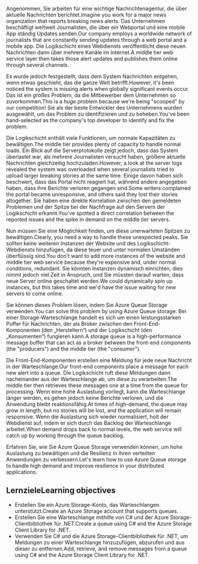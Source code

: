 <span data-ttu-id="605d4-101">Angenommen, Sie arbeiten für eine wichtige Nachrichtenagentur, die über aktuelle Nachrichten berichtet.</span><span class="sxs-lookup"><span data-stu-id="605d4-101">Imagine you work for a major news organization that reports breaking news alerts.</span></span> <span data-ttu-id="605d4-102">Das Unternehmen beschäftigt weltweit Journalisten, die über ein Webportal und eine mobile App ständig Updates senden.</span><span class="sxs-lookup"><span data-stu-id="605d4-102">Our company employs a worldwide network of journalists that are constantly sending updates through a web portal and a mobile app.</span></span> <span data-ttu-id="605d4-103">Die Logikschicht eines Webdiensts veröffentlicht diese neuen Nachrichten dann über mehrere Kanäle im Internet.</span><span class="sxs-lookup"><span data-stu-id="605d4-103">A middle tier web service layer then takes those alert updates and publishes them online through several channels.</span></span>

<span data-ttu-id="605d4-104">Es wurde jedoch festgestellt, dass dem System Nachrichten entgehen, wenn etwas geschieht, das die ganze Welt betrifft.</span><span class="sxs-lookup"><span data-stu-id="605d4-104">However, it's been noticed the system is missing alerts when globally significant events occur.</span></span> <span data-ttu-id="605d4-105">Das ist ein _großes_ Problem, da die Mitbewerber dem Unternehmen so zuvorkommen.</span><span class="sxs-lookup"><span data-stu-id="605d4-105">This is a _huge_ problem because we're being "scooped" by our competition!</span></span> <span data-ttu-id="605d4-106">Sie als der beste Entwickler des Unternehmens wurden ausgewählt, um das Problem zu identifizieren und zu beheben.</span><span class="sxs-lookup"><span data-stu-id="605d4-106">You've been hand-selected as the company's top developer to identify and fix the problem.</span></span>

<span data-ttu-id="605d4-107">Die Logikschicht enthält viele Funktionen, um normale Kapazitäten zu bewältigen.</span><span class="sxs-lookup"><span data-stu-id="605d4-107">The middle tier provides plenty of capacity to handle normal loads.</span></span> <span data-ttu-id="605d4-108">Ein Blick auf die Serverprotokolle zeigt jedoch, dass das System überlastet war, als mehrere Journalisten versucht haben, größere aktuelle Nachrichten gleichzeitig hochzuladen.</span><span class="sxs-lookup"><span data-stu-id="605d4-108">However, a look at the server logs revealed the system was overloaded when several journalists tried to upload larger breaking stories at the same time.</span></span> <span data-ttu-id="605d4-109">Einige davon haben sich beschwert, dass das Portal nicht reagiert hat, während andere angegeben haben, dass ihre Berichte verloren gegangen sind.</span><span class="sxs-lookup"><span data-stu-id="605d4-109">Some writers complained the portal became unresponsive, and others said they lost their stories altogether.</span></span> <span data-ttu-id="605d4-110">Sie haben eine direkte Korrelation zwischen den gemeldeten Problemen und der Spitze bei der Nachfrage auf den Servern der Logikschicht erkannt.</span><span class="sxs-lookup"><span data-stu-id="605d4-110">You've spotted a direct correlation between the reported issues and the spike in demand on the middle tier servers.</span></span>

<span data-ttu-id="605d4-111">Nun müssen Sie eine Möglichkeit finden, um diese unerwarteten Spitzen zu bewältigen.</span><span class="sxs-lookup"><span data-stu-id="605d4-111">Clearly, you need a way to handle these unexpected peaks.</span></span> <span data-ttu-id="605d4-112">Sie sollten keine weiteren Instanzen der Website und des Logikschicht-Webdiensts hinzufügen, da diese teuer und unter normalen Umständen überflüssig sind.</span><span class="sxs-lookup"><span data-stu-id="605d4-112">You don't want to add more instances of the website and middle tier web service because they're expensive and, under normal conditions, redundant.</span></span> <span data-ttu-id="605d4-113">Sie könnten Instanzen dynamisch einrichten, dies nimmt jedoch viel Zeit in Anspruch, und Sie müssten darauf warten, dass neue Server online geschaltet werden.</span><span class="sxs-lookup"><span data-stu-id="605d4-113">We could dynamically spin up instances, but this takes time and we'd have the issue waiting for new servers to come online.</span></span>

<span data-ttu-id="605d4-114">Sie können dieses Problem lösen, indem Sie Azure Queue Storage verwenden.</span><span class="sxs-lookup"><span data-stu-id="605d4-114">You can solve this problem by using Azure Queue storage.</span></span> <span data-ttu-id="605d4-115">Bei einer Storage-Warteschlange handelt es sich um einen leistungsstarken Puffer für Nachrichten, der als Broker zwischen den Front-End-Komponenten (den „Herstellern“) und der Logikschicht (den „Konsumenten“) fungieren kann.</span><span class="sxs-lookup"><span data-stu-id="605d4-115">A storage queue is a high-performance message buffer that can act as a broker between the front-end components (the "producers") and the middle tier (the "consumer").</span></span> 

<span data-ttu-id="605d4-116">Die Front-End-Komponenten erstellen eine Meldung für jede neue Nachricht in der Warteschlange.</span><span class="sxs-lookup"><span data-stu-id="605d4-116">Our front-end components place a message for each new alert into a queue.</span></span> <span data-ttu-id="605d4-117">Die Logikschicht ruft diese Meldungen dann nacheinander aus der Warteschlange ab, um diese zu verarbeiten.</span><span class="sxs-lookup"><span data-stu-id="605d4-117">The middle tier then retrieves these messages one at a time from the queue for processing.</span></span> <span data-ttu-id="605d4-118">Wenn eine hohe Auslastung vorliegt, kann die Warteschlange länger werden, es gehen jedoch keine Berichte verloren, und die Anwendung bleibt reaktionsfähig.</span><span class="sxs-lookup"><span data-stu-id="605d4-118">At times of high-demand, the queue may grow in length, but no stories will be lost, and the application will remain responsive.</span></span> <span data-ttu-id="605d4-119">Wenn die Auslastung sich wieder normalisiert, holt der Webdienst auf, indem er sich durch das Backlog der Warteschlange arbeitet.</span><span class="sxs-lookup"><span data-stu-id="605d4-119">When demand drops back to normal levels, the web service will catch up by working through the queue backlog.</span></span>

<span data-ttu-id="605d4-120">Erfahren Sie, wie Sie Azure Queue Storage verwenden können, um hohe Auslastung zu bewältigen und die Resilienz in Ihren verteilten Anwendungen zu verbessern.</span><span class="sxs-lookup"><span data-stu-id="605d4-120">Let's learn how to use Azure Queue storage to handle high demand and improve resilience in your distributed applications.</span></span>

## <a name="learning-objectives"></a><span data-ttu-id="605d4-121">Lernziele</span><span class="sxs-lookup"><span data-stu-id="605d4-121">Learning objectives</span></span>

- <span data-ttu-id="605d4-122">Erstellen Sie ein Azure Storage-Konto, das Warteschlangen unterstützt.</span><span class="sxs-lookup"><span data-stu-id="605d4-122">Create an Azure Storage account that supports queues.</span></span>
- <span data-ttu-id="605d4-123">Erstellen Sie eine Warteschlange mithilfe von C# und der Azure Storage-Clientbibliothek für .NET.</span><span class="sxs-lookup"><span data-stu-id="605d4-123">Create a queue using C# and the Azure Storage Client Library for .NET.</span></span>
- <span data-ttu-id="605d4-124">Verwenden Sie C# und die Azure Storage-Clientbibliothek für .NET, um Meldungen zu einer Warteschlange hinzuzufügen, abzurufen und aus dieser zu entfernen.</span><span class="sxs-lookup"><span data-stu-id="605d4-124">Add, retrieve, and remove messages from a queue using C# and the Azure Storage Client Library for .NET.</span></span>